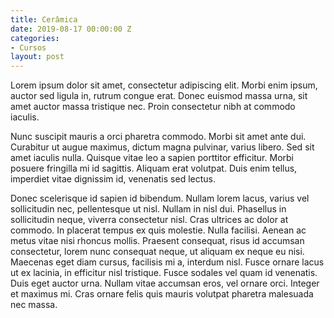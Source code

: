 ```yaml
---
title: Cerâmica
date: 2019-08-17 00:00:00 Z
categories:
- Cursos
layout: post
---
```


Lorem ipsum dolor sit amet, consectetur adipiscing elit. Morbi enim ipsum, auctor sed ligula in, rutrum congue erat. Donec euismod massa urna, sit amet auctor massa tristique nec. Proin consectetur nibh at commodo iaculis.

 Nunc suscipit mauris a orci pharetra commodo. Morbi sit amet ante dui. Curabitur ut augue maximus, dictum magna pulvinar, varius libero. Sed sit amet iaculis nulla. Quisque vitae leo a sapien porttitor efficitur. Morbi posuere fringilla mi id sagittis. Aliquam erat volutpat. Duis enim tellus, imperdiet vitae dignissim id, venenatis sed lectus.

Donec scelerisque id sapien id bibendum. Nullam lorem lacus, varius vel sollicitudin nec, pellentesque ut nisl. Nullam in nisl dui. Phasellus in sollicitudin neque, viverra consectetur nisl. Cras ultrices ac dolor at commodo. In placerat tempus ex quis molestie. Nulla facilisi. Aenean ac metus vitae nisi rhoncus mollis. Praesent consequat, risus id accumsan consectetur, lorem nunc consequat neque, ut aliquam ex neque eu nisi. Maecenas eget diam cursus, facilisis mi a, interdum nisl. Fusce ornare lacus ut ex lacinia, in efficitur nisl tristique. Fusce sodales vel quam id venenatis. Duis eget auctor urna. Nullam vitae accumsan eros, vel ornare orci. Integer et maximus mi. Cras ornare felis quis mauris volutpat pharetra malesuada nec massa.

